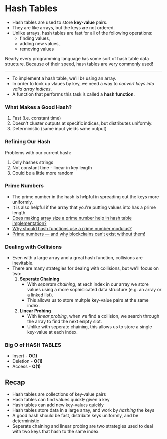 # Hash Tables

- Hash tables are used  to store **key-value** pairs.
- They are like arrays, but the keys are not ordered.
- Unlike arrays, hash tables are fast for all of the following operations:
    - finding values,
    - adding new values,
    - removing values

Nearly every programming language has some sort of hash table data structure. Because of their speed, hash tables are very commonly used!

---

- To implement a hash table, we'll be using an array.
- In order to look up vlaues by key, we need a way to *convert keys into valid array indices*.
- A function that performs this task is called a **hash function**.

### What Makes a Good Hash?
1. Fast (i.e. constant time)
2. Doesn't cluster outputs at specific indices, but distributes uniformly.
3. Deterministic (same input yields same output)

### Refining Our Hash
Problems with our current hash:
1. Only hashes strings
2. Not constant time - linear in key length
3. Could be a little more random

### Prime Numbers
- The prime number in the hash is helpful in spreading out the keys more uniformly.
- It is also helpful if the array that you're putting values into has a prime length.
- <a href="https://www.quora.com/Does-making-array-size-a-prime-number-help-in-hash-table-implementation-Why">Does making array size a prime number help in hash table implementation? </a>
- <a href="https://stackoverflow.com/questions/1145217/why-should-hash-functions-use-a-prime-number-modulus">Why should hash functions use a prime number modulus?</a>
- <a href="https://levelup.gitconnected.com/prime-numbers-and-why-blockchains-cant-exist-without-them-f629bdc54bb3">Prime numbers — and why blockchains can’t exist without them!</a>

### Dealing with Collisions
- Even with a large array and a great hash function, collisions are inevitable.
- There are many strategies for dealing with collisions, but we'll focus on two:
    1. **Seperate Chaining**
        - With *seperate chaining*, at each index in our array we store values using a more sophisticated data structure (e.g. an array or a linked list).
        - This allows us to store multiple key-value pairs at the same index.
    2. **Linear Probing**
        - With *linear probing*, when we find a collision, we search through the array to find the next empty slot.
        - Unlike with seperate chaining, this allows us to store a single key-value at each index.

### Big O of HASH TABLES
- Insert - **O(1)**
- Deletion - **O(1)**
- Access - **O(1)**

## Recap
- Hash tables are collections of key-value pairs
- Hash tables can find values quickly given a key
- Hash tables can add new key-values quickly
- Hash tables store data in a large array, and work by *hashing* the keys
- A good hash should be fast, distribute keys uniformly, and be deterministic
- Seperate chaining and linear probing are two strategies used to deal with two keys that hash to the same index.